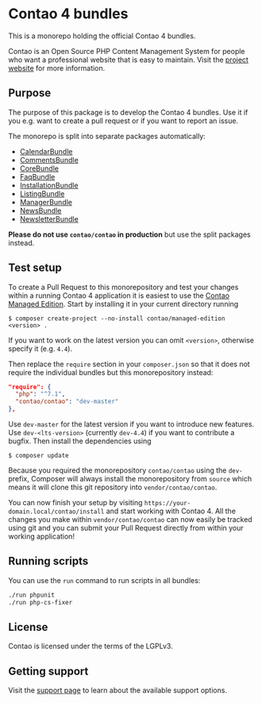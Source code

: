 # Contao 4 bundles

This is a monorepo holding the official Contao 4 bundles.

Contao is an Open Source PHP Content Management System for people who want a
professional website that is easy to maintain. Visit the [project website][1]
for more information.

## Purpose

The purpose of this package is to develop the Contao 4 bundles. Use it if you
e.g. want to create a pull request or if you want to report an issue.

The monorepo is split into separate packages automatically:

 * [CalendarBundle](https://github.com/contao/calendar-bundle)
 * [CommentsBundle](https://github.com/contao/comments-bundle)
 * [CoreBundle](https://github.com/contao/core-bundle)
 * [FaqBundle](https://github.com/contao/faq-bundle)
 * [InstallationBundle](https://github.com/contao/installation-bundle)
 * [ListingBundle](https://github.com/contao/listing-bundle)
 * [ManagerBundle](https://github.com/contao/manager-bundle)
 * [NewsBundle](https://github.com/contao/news-bundle)
 * [NewsletterBundle](https://github.com/contao/newsletter-bundle)

**Please do not use `contao/contao` in production** but use the split packages
instead.

## Test setup

To create a Pull Request to this monorepository and test your changes within
a running Contao 4 application it is easiest to use the [Contao Managed Edition][3].
Start by installing it in your current directory running

```
$ composer create-project --no-install contao/managed-edition <version> .
```

If you want to work on the latest version you can omit `<version>`, otherwise specify it (e.g. `4.4`).

Then replace the `require` section in your `composer.json` so that it does not require the individual bundles
but this monorepository instead:

```json
"require": {
  "php": "^7.1",
  "contao/contao": "dev-master"
},
```

Use `dev-master` for the latest version if you want to introduce new features. Use `dev-<lts-version>` (currently
`dev-4.4`) if you want to contribute a bugfix.
Then install the dependencies using

```
$ composer update
```

Because you required the monorepository `contao/contao` using the `dev-` prefix, Composer will always install the
monorepository from `source` which means it will clone this git repository into `vendor/contao/contao`.

You can now finish your setup by visiting `https://your-domain.local/contao/install` and start working with Contao 4.
All the changes you make within `vendor/contao/contao` can now easily be tracked using git and you can submit your
Pull Request directly from within your working application!

## Running scripts

You can use the `run` command to run scripts in all bundles:

```bash
./run phpunit
./run php-cs-fixer
```

## License

Contao is licensed under the terms of the LGPLv3.

## Getting support

Visit the [support page][2] to learn about the available support options.

[1]: https://contao.org
[2]: https://contao.org/en/support.html
[3]: https://github.com/contao/managed-edition
